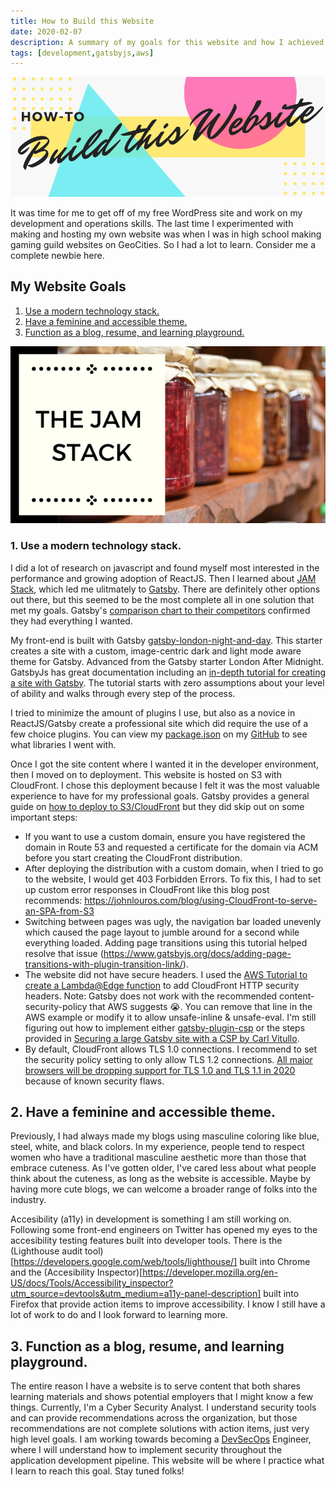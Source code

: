 ```yaml
---
title: How to Build this Website
date: 2020-02-07
description: A summary of my goals for this website and how I achieved them.
tags: [development,gatsbyjs,aws]
---
```

![How to Build This Website](./how-to-build-this-website.png)

It was time for me to get off of my free WordPress site and work on my development and operations skills. The last time I experimented with making and hosting my own website was when I was in high school making gaming guild websites on GeoCities. So I had a lot to learn. Consider me a complete newbie here. 

## My Website Goals
1. [Use a modern technology stack.](#1-use-a-modern-technology-stack)
2. [Have a feminine and accessible theme.](#2-have-a-feminine-and-accessible-theme)
3. [Function as a blog, resume, and learning playground.](#3-function-as-a-blog-resume-and-learning-playground)

![The Jam Stack](./the-jam-stack.png)

### 1. Use a modern technology stack. 
I did a lot of research on javascript and found myself most interested in the performance and growing adoption of ReactJS. Then I learned about [JAM Stack](https://jamstack.org/), which led me ulitmately to [Gatsby](https://www.gatsbyjs.org). There are definitely other options out there, but this seemed to be the most complete all in one solution that met my goals. Gatsby's [comparison chart to their competitors](https://www.gatsbyjs.org/features/jamstack/) confirmed they had everything I wanted. 

My front-end is built with Gatsby [gatsby-london-night-and-day](https://www.gatsbyjs.org/starters/jooplaan/gatsby-london-night-and-day/). This starter creates a site with a custom, image-centric dark and light mode aware theme for Gatsby. Advanced from the Gatsby starter London After Midnight. GatsbyJs has great documentation including an [in-depth tutorial for creating a site with Gatsby](https://www.gatsbyjs.org/tutorial/). The tutorial starts with zero assumptions about your level of ability and walks through every step of the process.

I tried to minimize the amount of plugins I use, but also as a novice in ReactJS/Gatsby create a professional site which did require the use of a few choice plugins. You can view my [package.json](https://github.com/amyheyen/defensive-stance/blob/master/package.json) on my [GitHub](https://github.com/amyheyen/defensive-stance) to see what libraries I went with.  

Once I got the site content where I wanted it in the developer environment, then I moved on to deployment. This website is hosted on S3 with CloudFront. I chose this deployment because I felt it was the most valuable experience to have for my professional goals. Gatsby provides a general guide on [how to deploy to S3/CloudFront](https://www.gatsbyjs.org/docs/deploying-to-s3-cloudfront/) but they did skip out on some important steps:

* If you want to use a custom domain, ensure you have registered the domain in Route 53 and requested a certificate for the domain via ACM before you start creating the CloudFront distribution.
* After deploying the distribution with a custom domain, when I tried to go to the website, I would get 403 Forbidden Errors. To fix this, I had to set up custom error responses in CloudFront like this blog post recommends: https://johnlouros.com/blog/using-CloudFront-to-serve-an-SPA-from-S3
* Switching between pages was ugly, the navigation bar loaded unevenly which caused the page layout to jumble around for a second while everything loaded. Adding page transitions using this tutorial helped resolve that issue (https://www.gatsbyjs.org/docs/adding-page-transitions-with-plugin-transition-link/).
* The website did not have secure headers. I used the [AWS Tutorial to create a Lambda@Edge function](https://docs.aws.amazon.com/AmazonCloudFront/latest/DeveloperGuide/lambda-edge-how-it-works-tutorial.html) to add CloudFront HTTP security headers. Note: Gatsby does not work with the recommended content-security-policy that AWS suggests 😭. You can remove that line in the AWS example or modify it to allow unsafe-inline & unsafe-eval. I'm still figuring out how to implement either [gatsby-plugin-csp](https://github.com/bejamas/gatsby-plugin-csp) or the steps provided in [Securing a large Gatsby site with a CSP by Carl Vitullo](https://dev.to/vcarl/securing-a-large-gatsby-site-with-a-csp-12f8).
* By default, CloudFront allows TLS 1.0 connections. I recommend to set the security policy setting to only allow TLS 1.2 connections. [All major browsers will be dropping support for TLS 1.0 and TLS 1.1 in 2020](https://www.ghacks.net/2018/10/16/all-major-browsers-drop-tls-1-0-and-1-1-in-2020/) because of known security flaws. 

## 2. Have a feminine and accessible theme.
Previously, I had always made my blogs using masculine coloring like blue, steel, white, and black colors. In my experience, people tend to respect women who have a traditional masculine aesthetic more than those that embrace cuteness. As I've gotten older, I've cared less about what people think about the cuteness, as long as the website is accessible. Maybe by having more cute blogs, we can welcome a broader range of folks into the industry.

Accesibility (a11y) in development is something I am still working on. Following some front-end engineers on Twitter has opened my eyes to the accesibility testing features built into developer tools. There is the (Lighthouse audit tool)[https://developers.google.com/web/tools/lighthouse/] built into Chrome and the (Accesibility Inspector)[https://developer.mozilla.org/en-US/docs/Tools/Accessibility_inspector?utm_source=devtools&utm_medium=a11y-panel-description] built into Firefox that provide action items to improve accessibility. I know I still have a lot of work to do and I look forward to learning more.  

## 3. Function as a blog, resume, and learning playground.
The entire reason I have a website is to serve content that both shares learning materials and shows potential employers that I might know a few things. Currently, I'm a Cyber Security Analyst. I understand security tools and can provide recommendations across the organization, but those recommendations are not complete solutions with action items, just very high level goals. I am working towards becoming a [DevSecOps](https://www2.deloitte.com/us/en/insights/focus/tech-trends/2019/embedding-security-devops-pipelines-devsecops.html) Engineer, where I will understand how to implement security throughout the application development pipeline. This website will be where I practice what I learn to reach this goal. Stay tuned folks!